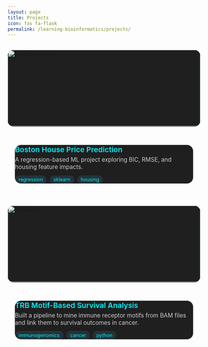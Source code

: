 ```yaml
---
layout: page
title: Projects
icon: fas fa-flask
permalink: /learning-bioinformatics/projects/
---
```


<style>
.project-grid {
  display: grid;
  grid-template-columns: repeat(auto-fit, minmax(320px, 1fr));
  gap: 2rem;
  margin-top: 2rem;
}

.project-card {
  background-color: #1f1f1f;
  border-radius: 16px;
  overflow: hidden;
  box-shadow: 0 0 10px rgba(0,255,255,0.08);
  transition: 0.3s ease;
  display: flex;
  flex-direction: column;
  text-decoration: none;
  position: relative;
}

.project-card:hover {
  transform: scale(1.03);
  box-shadow: 0 0 20px rgba(0, 255, 255, 0.3);
}

.project-image {
  width: 100%;
  height: 200px;
  object-fit: cover;
  border-bottom: 1px solid #333;
}

.project-content {
  padding: 1rem 1.2rem;
  flex-grow: 1;
  display: flex;
  flex-direction: column;
  justify-content: space-between;
}

.project-title {
  font-size: 1.2rem;
  font-weight: 600;
  color: #00f2ff;
  margin-bottom: 0.3rem;
}

.project-desc {
  font-size: 0.95rem;
  color: #ccc;
  margin-bottom: 0.8rem;
}

.project-links {
  display: flex;
  gap: 1.2rem;
  align-items: center;
  font-size: 1.3rem;
  margin-top: 0.6rem;
}

.project-links a {
  color: #56cc9d;
  transition: color 0.2s ease, transform 0.2s ease;
}

.project-links a:hover {
  color: #00f2ff;
  transform: scale(1.2);
}

.project-tags {
  margin-top: 0.8rem;
  display: flex;
  gap: 0.5rem;
  flex-wrap: wrap;
}

.project-tags span {
  background: #263238;
  color: #00f2ff;
  padding: 0.2rem 0.6rem;
  border-radius: 10px;
  font-size: 0.8rem;
}
</style>

<div class="project-grid">

  <!-- Project 1: Boston -->
  <a href="/learning-bioinformatics/projects/boston-house/" class="project-card">
    <img class="project-image" src="/learning-bioinformatics/assets/img/project-thumbs/boston.png" alt="Boston Housing">
    <div class="project-content">
      <div>
        <div class="project-title">Boston House Price Prediction</div>
        <div class="project-desc">A regression-based ML project exploring BIC, RMSE, and housing feature impacts.</div>
        <div class="project-tags">
          <span>regression</span><span>sklearn</span><span>housing</span>
        </div>
      </div>
      <div class="project-links">
        <a href="#" title="GitHub (coming soon)"><i class="fab fa-github"></i></a>
        <a href="#" title="Blog (coming soon)"><i class="fas fa-blog"></i></a>
      </div>
    </div>
  </a>

  <!-- Project 2: TRB Motif -->
  <a href="/learning-bioinformatics/projects/trb-survival/" class="project-card">
    <img class="project-image" src="/learning-bioinformatics/assets/img/project-thumbs/unannotated_clusters.png" alt="TRB Motif">
    <div class="project-content">
      <div>
        <div class="project-title">TRB Motif-Based Survival Analysis</div>
        <div class="project-desc">Built a pipeline to mine immune receptor motifs from BAM files and link them to survival outcomes in cancer.</div>
        <div class="project-tags">
          <span>immunogenomics</span><span>cancer</span><span>python</span>
        </div>
      </div>
      <div class="project-links">
        <a href="#" title="GitHub (coming soon)"><i class="fab fa-github"></i></a>
        <a href="#" title="Blog (coming soon)"><i class="fas fa-blog"></i></a>
      </div>
    </div>
  </a>

</div>
